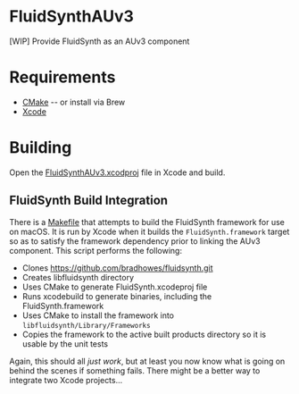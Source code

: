# FluidSynthAUv3

[WIP] Provide FluidSynth as an AUv3 component

# Requirements

- [CMake](https://cmake.org/download/) -- or install via Brew
- [Xcode](https://developer.apple.com/develop/)

# Building

Open the [FluidSynthAUv3.xcodproj](blob/main/FluidSynthAUv3.xcodeproj) file in Xcode and build.

## FluidSynth Build Integration

There is a [Makefile](blob/main/Makefile) that attempts to build the FluidSynth framework for use on macOS. It is run by
Xcode when it builds the `FluidSynth.framework` target so as to satisfy the framework dependency prior to linking the
AUv3 component. This script performs the following:

- Clones https://github.com/bradhowes/fluidsynth.git
- Creates libfluidsynth directory
- Uses CMake to generate FluidSynth.xcodeproj file
- Runs xcodebuild to generate binaries, including the FluidSynth.framework
- Uses CMake to install the framework into `libfluidsynth/Library/Frameworks`
- Copies the framework to the active built products directory so it is usable by the unit tests

Again, this should all _just work_, but at least you now know what is going
on behind the scenes if something fails. There might be a better way to integrate
two Xcode projects...
